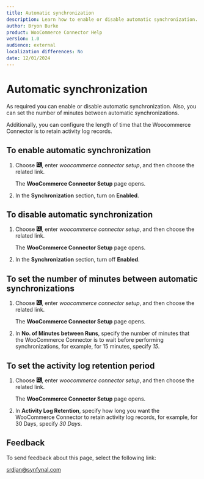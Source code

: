 ```yaml
---
title: Automatic synchronization
description: Learn how to enable or disable automatic synchronization.
author: Bryon Burke
product: WooCommerce Connector Help
version: 1.0
audience: external
localization differences: No
date: 12/01/2024
---
```


<!-- markdownlint-disable MD006 MD007 MD009 MD024 MD025 MD033 -->
<!--// cspell:ignore  markdownlint allowfullscreen keyframes woocommerce -->

# Automatic synchronization

As required you can enable or disable automatic synchronization. Also, you can set the number of minutes between automatic synchronizations.

Additionally, you can configure the length of time that the Woocommerce Connector is to retain activity log records.

## To enable automatic synchronization

1. Choose ![Lightbulb that opens the Tell Me feature.](media/ui-search/search_small.png "Tell me what you want to do"), enter <i>woocommerce connector setup</i>, and then choose the related link.

   The <b>WooCommerce Connector Setup</b> page opens.

1. In the <b>Synchronization</b> section, turn on <b>Enabled</b>.

## To disable automatic synchronization

1. Choose ![Lightbulb that opens the Tell Me feature.](media/ui-search/search_small.png "Tell me what you want to do"), enter <i>woocommerce connector setup</i>, and then choose the related link.

   The <b>WooCommerce Connector Setup</b> page opens.

1. In the <b>Synchronization</b> section, turn off <b>Enabled</b>.

## To set the number of minutes between automatic synchronizations

1. Choose ![Lightbulb that opens the Tell Me feature.](media/ui-search/search_small.png "Tell me what you want to do"), enter <i>woocommerce connector setup</i>, and then choose the related link.

   The <b>WooCommerce Connector Setup</b> page opens.

1. In <b>No. of Minutes between Runs</b>, specify the number of minutes that the WooCommerce Connector is to wait before performing synchronizations, for example, for 15 minutes, specify <i>15</i>.

## To set the activity log retention period

1. Choose ![Lightbulb that opens the Tell Me feature.](media/ui-search/search_small.png "Tell me what you want to do"), enter <i>woocommerce connector setup</i>, and then choose the related link.

   The <b>WooCommerce Connector Setup</b> page opens.

1. In <b>Activity Log Retention</b>, specify how long you want the WooCommerce Connector to retain activity log records, for example, for 30 Days, specify <i>30 Days</i>.

## Feedback

To send feedback about this page, select the following link:

[srdjan@synfynal.com](mailto:srdjan@synfynal.com?subject=Documentation%20Feedback%20Product%20Docs:%20automatic-synchronization)
